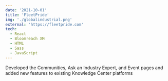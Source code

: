 ```yaml
---
date: '2021-10-01'
title: 'FleetPride'
img: './globalindustrial.png'
external: 'https://fleetpride.com'
tech:
  - React
  - Bloomreach XM
  - HTML
  - Sass
  - JavaScript
---
```


Developed the Communities, Ask an Industry Expert, and Event pages and added new features to existing Knowledge Center platforms
